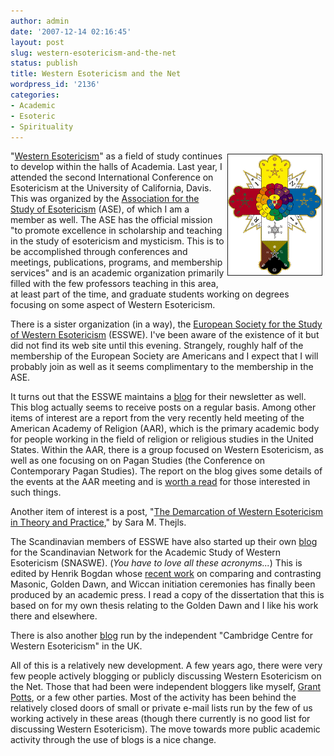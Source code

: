 ```yaml
---
author: admin
date: '2007-12-14 02:16:45'
layout: post
slug: western-esotericism-and-the-net
status: publish
title: Western Esotericism and the Net
wordpress_id: '2136'
categories:
- Academic
- Esoteric
- Spirituality
---
```

<img src="/images/rosecross.gif" alt="Rose Cross" align="right" border="1" height="193" hspace="5" vspace="5" width="150" />"<a href="http://www.esoteric.msu.edu/Hanegraaff.html">Western Esotericism</a>" as a field of study continues to develop within the halls of Academia. Last year, I attended the second International Conference on Esotericism at the University of California, Davis. This was organized by the <a href="http://www.aseweb.org/">Association for the Study of Esotericism</a> (ASE), of which I am a member as well. The ASE has the official mission "to promote excellence in scholarship and teaching in the study of esotericism and mysticism. This is to be accomplished through conferences and meetings, publications, programs, and membership services" and is an academic organization primarily filled with the few professors teaching in this area, at least part of the time, and graduate students working on degrees focusing on some aspect of Western Esotericism.



There is a sister organization (in a way), the <a href="http://www.esswe.org/">European Society for the Study of Western Esotericism</a> (ESSWE). I've been aware of the existence of it but did not find its web site until this evening. Strangely, roughly half of the membership of the European Society are Americans and I expect that I will probably join as well as it seems complimentary to the membership in the ASE.



It turns out that the ESSWE maintains a <a href="http://esswe.blogspot.com/">blog</a> for their newsletter as well. This blog actually seems to receive posts on a regular basis. Among other items of interest are a report from the very recently held meeting of the American Academy of Religion (AAR), which is the primary academic body for people working in the field of religion or religious studies in the United States. Within the AAR, there is a group focused on Western Esotericism, as well as one focusing on on Pagan Studies (the Conference on Contemporary Pagan Studies). The report on the blog gives some details of the events at the AAR meeting and is <a href="http://esswe.blogspot.com/2007/12/american-academy-of-religion-2007.html">worth a read</a> for those interested in such things.



Another item of interest is a post, "<a href="http://esswe.blogspot.com/2007/12/demarcation-of-western-esotericism-in.html">The Demarcation of Western Esotericism in Theory and Practice</a>," by Sara M. Thejls.



The Scandinavian members of ESSWE have also started up their own <a href="http://snaswe.blogspot.com/">blog</a> for the Scandinavian Network for the Academic Study of Western Esotericism (SNASWE). (<em>You have to love all these acronyms...</em>) This is edited by Henrik Bogdan whose <a href="http://www.amazon.com/Western-Esotericism-Initiation-Esoteric-Traditions/dp/0791470695">recent work</a> on comparing and contrasting Masonic, Golden Dawn, and Wiccan initiation ceremonies has finally been produced by an academic press. I read a copy of the dissertation that this is based on for my own thesis relating to the Golden Dawn and I like his work there and elsewhere.



There is also another <a href="http://ccwe.wordpress.com/">blog</a> run by the independent "Cambridge Centre for Western Esotericism" in the UK.



All of this is a relatively new development. A few years ago, there were very few people actively blogging or publicly discussing Western Esotericism on the Net. Those that had been were independent bloggers like myself, <a href="http://www.religiousthought.com/blog/">Grant Potts</a>, or a few other parties. Most of the activity has been behind the relatively closed doors of small or private e-mail lists run by the few of us working actively in these areas (though there currently is no good list for discussing Western Esotericism). The move towards more public academic activity through the use of blogs is a nice change.
